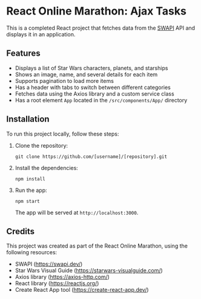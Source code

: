 # React Online Marathon: Ajax Tasks

This is a completed React project that fetches data from the [SWAPI](https://swapi.dev/) API and displays it in an application.

## Features

- Displays a list of Star Wars characters, planets, and starships
- Shows an image, name, and several details for each item
- Supports pagination to load more items
- Has a header with tabs to switch between different categories
- Fetches data using the Axios library and a custom service class
- Has a root element `App` located in the `/src/components/App/` directory

## Installation

To run this project locally, follow these steps:

1. Clone the repository:

   ```
   git clone https://github.com/[username]/[repository].git
   ```

2. Install the dependencies:

   ```
   npm install
   ```

3. Run the app:

   ```
   npm start
   ```

   The app will be served at `http://localhost:3000`.

## Credits

This project was created as part of the React Online Marathon, using the following resources:

- SWAPI (https://swapi.dev/)
- Star Wars Visual Guide (https://starwars-visualguide.com/)
- Axios library (https://axios-http.com/)
- React library (https://reactjs.org/)
- Create React App tool (https://create-react-app.dev/)